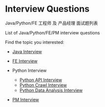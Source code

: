 # Interview Questions

Java/Python/FE 工程师 及 产品经理 面试题列表

List of Java/Python/FE/PM interview questions

Find the topic you interested:

- [Java Interview](https://github.com/georgezouq/interview/blob/master/Java/README.md)
- [FE Interview](https://github.com/georgezouq/interview/blob/master/FE/README.md)
- Python Interview
    - [Python API Interview](https://github.com/georgezouq/interview/blob/master/Python/README.md)
    - [Python Crawl Interview]()
    - [Python Data Analysis Interview]()

- [PM Interview]()
